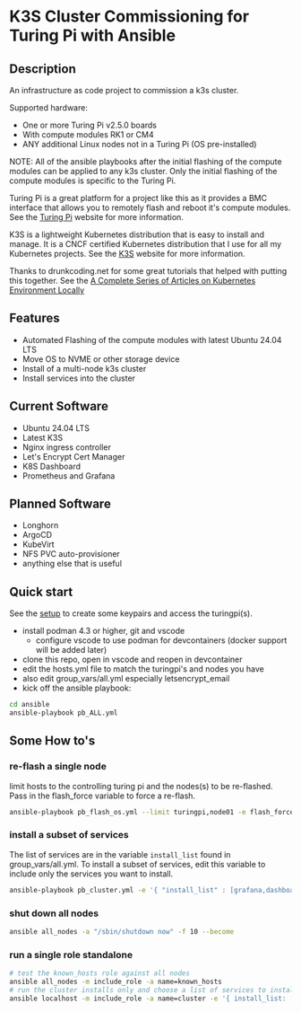 # K3S Cluster Commissioning for Turing Pi with Ansible

## Description

An infrastructure as code project to commission a k3s cluster.

Supported hardware:
- One or more Turing Pi v2.5.0 boards
- With compute modules RK1 or CM4
- ANY additional Linux nodes not in a Turing Pi (OS pre-installed)

NOTE: All of the ansible playbooks after the initial flashing of the compute modules can be applied to any k3s cluster. Only the initial flashing of the compute modules is specific to the Turing Pi.

Turing Pi is a great platform for a project like this as it provides a BMC interface that allows you to remotely flash and reboot it's compute modules. See the [Turing Pi](https://turingpi.com/) website for more information.

K3S is a lightweight Kubernetes distribution that is easy to install and manage. It is a CNCF certified Kubernetes distribution that I use for all my Kubernetes projects. See the [K3S](https://k3s.io/) website for more information.

Thanks to drunkcoding.net for some great tutorials that helped with putting this together. See the [A Complete Series of Articles on Kubernetes Environment Locally](https://drunkcoding.net/posts/ks-00-series-k8s-setup-local-env-pi-cluster/)

## Features

- Automated Flashing of the compute modules with latest Ubuntu 24.04 LTS
- Move OS to NVME or other storage device
- Install of a multi-node k3s cluster
- Install services into the cluster

## Current Software

- Ubuntu 24.04 LTS
- Latest K3S
- Nginx ingress controller
- Let's Encrypt Cert Manager
- K8S Dashboard
- Prometheus and Grafana

## Planned Software

- Longhorn
- ArgoCD
- KubeVirt
- NFS PVC auto-provisioner
- anything else that is useful

## Quick start

See the [setup](docs/setup.md) to create some keypairs and access the turingpi(s).

- install podman 4.3 or higher, git and vscode
  - configure vscode to use podman for devcontainers (docker support will be added later)
- clone this repo, open in vscode and reopen in devcontainer
- edit the hosts.yml file to match the turingpi's and nodes you have
- also edit group_vars/all.yml especially letsencrypt_email
- kick off the ansible playbook:

```bash
cd ansible
ansible-playbook pb_ALL.yml
```

## Some How to's

### re-flash a single node

limit hosts to the controlling turing pi and the nodes(s) to be re-flashed. Pass in the flash_force variable to force a re-flash.

```bash
ansible-playbook pb_flash_os.yml --limit turingpi,node01 -e flash_force=true
```

### install a subset of services

The list of services are in the variable `install_list` found in group_vars/all.yml. To install a subset of services, edit this variable to include only the services you want to install.

```bash
ansible-playbook pb_cluster.yml -e '{ "install_list" : [grafana,dashboard] }'
```

### shut down all nodes

```bash
ansible all_nodes -a "/sbin/shutdown now" -f 10 --become
```

### run a single role standalone

```bash
# test the known_hosts role against all nodes
ansible all_nodes -m include_role -a name=known_hosts
# run the cluster installs only and choose a list of services to install
ansible localhost -m include_role -a name=cluster -e '{ install_list: [ingress,dashboard] }'
```

